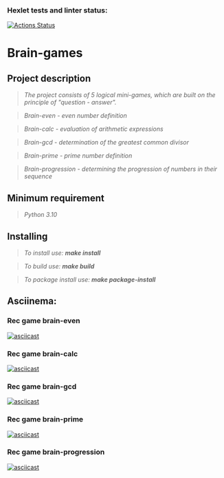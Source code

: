 ### Hexlet tests and linter status:
[![Actions Status](https://github.com/YAV88/python-project-49/workflows/hexlet-check/badge.svg)](https://github.com/YAV88/python-project-49/actions)

# Brain-games


## Project description

> _The project consists of 5 logical mini-games, which are built on the principle of "question - answer"._

> _Brain-even - even number definition_

> _Brain-calc - evaluation of arithmetic expressions_

> _Brain-gcd - determination of the greatest common divisor_

> _Brain-prime - prime number definition_

> _Brain-progression - determining the progression of numbers in their sequence_

## Minimum requirement 

> _Python 3.10_

## Installing

> _To install use: **make install**_

> _To build use: **make build**_

> _To package install use: **make package-install**_


## Asciinema:

### Rec game brain-even

[![asciicast](https://asciinema.org/a/oxx2u0rGZ2BgeEdLOytlL8BYZ.svg)](https://asciinema.org/a/oxx2u0rGZ2BgeEdLOytlL8BYZ)

### Rec game brain-calc

[![asciicast](https://asciinema.org/a/OawMGVywxWMuGPxEHmmt0pID5.svg)](https://asciinema.org/a/OawMGVywxWMuGPxEHmmt0pID5)

### Rec game brain-gcd

[![asciicast](https://asciinema.org/a/EC0fyG4QnQY9ZTRPW7aqkspZ4.svg)](https://asciinema.org/a/EC0fyG4QnQY9ZTRPW7aqkspZ4)

### Rec game brain-prime

[![asciicast](https://asciinema.org/a/Mdy2YWQhWx2q2AZQRW62JC5Ma.svg)](https://asciinema.org/a/Mdy2YWQhWx2q2AZQRW62JC5Ma)

### Rec game brain-progression

[![asciicast](https://asciinema.org/a/FsVEy2vm1NgvszOkPe0x4x2xG.svg)](https://asciinema.org/a/FsVEy2vm1NgvszOkPe0x4x2xG)